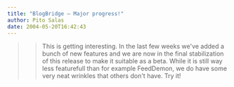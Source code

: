 ```yaml
---
title: "BlogBridge – Major progress!"
author: Pito Salas
date: 2004-05-20T16:42:43
---
```



>>

>> This is getting interesting. In the last few weeks we've added a bunch of
new features and we are now in the final stabilization of this release to make
it suitable as a beta. While it is still way less featurefull than for example
FeedDemon, we do have some very neat wrinkles that others don't have. Try it!


